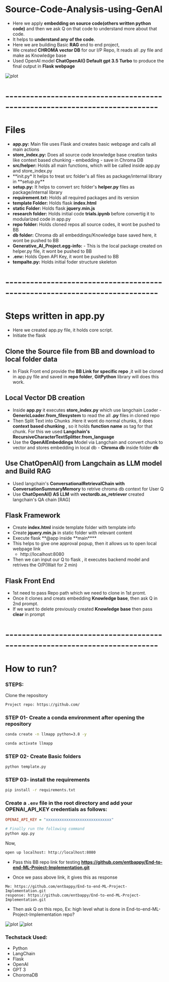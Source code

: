 # Source-Code-Analysis-using-GenAI

- Here we apply **embedding on source code(others written python code)** and then we ask Q on that code to understand more about that code.
- It helps to **understand any of the code**.
- Here we are building Basic **RAG** end to end project,
- We created **CHROMA vector DB** for our I/P Repo, It reads all .py file and make as Knowledge base
- Used OpenAI model **ChatOpenAI() Default gpt 3.5 Turbo** to produce the final output in **Flask webpage**

![plot](Flow_diagram.png)

# ---------------------------------------------------------------------------

# Files

- **app.py:** Main file uses Flask and creates basic webpage and calls all main actions
- **store_index.py:** Does all source code knowledge base creation tasks like context based chunking - embedding - save in Chroma DB
- **src/helper:** Holds all main functions, which will be called inside app.py and store_index.py
- **init.py\* It helps to treat src folder's all files as package/internal library in **setup.py\*\*
- **setup.py:** It helps to convert src folder's **helper.py** files as package/internal library
- **requirement.txt:** Holds all required packages and its version
- **template Folder:** Holds flask **index.html**
- **static Folder:** Holds flask **jquery.min.js**
- **research folder:** Holds initial code **trials.ipynb** before convertig it to modularized code in app.py
- **repo folder:** Holds cloned repos all source codes, it wont be pushed to BB
- **db folder:** Chroma db all embeddings/Knowledge base saved here, it wont be pushed to BB
- **Generative_AI_Project.egg-info:** - This is the local package created on helper.py file, it wont be pushed to BB
- **.env:** Holds Open API Key, it wont be pushed to BB
- **tempalte.py:** Holds initial foder structure skeleton

# ---------------------------------------------------------------------------

# Steps written in app.py

- Here we created app.py file, it holds core script.
- Initiate the flask

## Clone the Source file from BB and download to local folder data

- In Flask Front end provide the **BB Link for specific repo** ,it will be cloned in app.py file and saved in **repo folder**, **GitPython** library will does this work.

## Local Vector DB creation

- Inside **app.py** it executes **store_index.py** which use langchain Loader - **GenericLoader.from_filesystem** to read the all **.py** files in cloned repo
- Then Split Text into Chunks .Here it wont do normal chunks, it does **context based chunking** , so it holds **function name** as tag for that chunk. For this we used **Langchain's RecursiveCharacterTextSplitter.from_language**
- Use the **OpenAIEmbeddings** Model via Langchain and convert chunk to vector and stores embedding in local db - **Chroma db** inside folder **db**

## Use ChatOpenAI() from Langchain as LLM model and Build RAG

- Used langchain's **ConversationalRetrievalChain with ConversationSummaryMemory** to retrive chroma db context for User Q
- Use **ChatOpenAI() AS LLM** with **vectordb.as_retriever** created langchain's QA chain [RAG]

## Flask Framework

- Create **index.html** inside template folder with template info
- Create **jquery.min.js** in static folder with relevant content
- Execute flask **@app inside **main\*\*\*\*
- This helps to give one approval popup, then it allows us to open local webpage link
  - http://localhost:8080
- Then we can input our Q to flask , it executes backend model and retrives the O/P(Wait for 2 min)

## Flask Front End

- 1st need to pass Repo path which we need to clone in 1st promt.
- Once it clones and creats embedding **Knowledge base**, then ask Q in 2nd prompt.
- If we want to delete previously created **Knowledge base** then pass **clear** in prompt

# ---------------------------------------------------------------------------

# How to run?

### STEPS:

Clone the repository

```bash
Project repo: https://github.com/
```

### STEP 01- Create a conda environment after opening the repository

```bash
conda create -n llmapp python=3.8 -y
```

```bash
conda activate llmapp
```

### STEP 02- Create Basic folders

```bash
python template.py
```

### STEP 03- install the requirements

```bash
pip install -r requirements.txt
```

### Create a `.env` file in the root directory and add your OPENAI_API_KEY credentials as follows:

```ini
OPENAI_API_KEY = "xxxxxxxxxxxxxxxxxxxxxxxxxxxxx"
```

```bash
# Finally run the following command
python app.py
```

Now,

```bash
open up localhost: http://localhost:8080
```

- Pass this BB repo link for testing **https://github.com/entbappy/End-to-end-ML-Project-Implementation.git**

- Once we pass above link, it gives this as response

```
Me: https://github.com/entbappy/End-to-end-ML-Project-Implementation.git
response: https://github.com/entbappy/End-to-end-ML-Project-Implementation.git
```

- Then ask Q on this repo, Ex: high level what is done in End-to-end-ML-Project-Implementation repo?

![plot](app_page_1.png)
![plot](app_page_2.png)

### Techstack Used:

- Python
- LangChain
- Flask
- OpenAI
- GPT 3
- ChoromaDB
